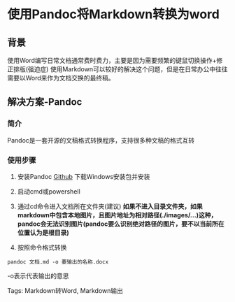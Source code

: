 # 使用Pandoc将Markdown转换为word

## 背景
使用Word编写日常文档通常费时费力，主要是因为需要频繁的键鼠切换操作+修正排版(强迫症)
使用Markdown可以较好的解决这个问题，但是在日常办公中往往需要以Word来作为文档交换的最终稿。

## 解决方案-Pandoc
### 简介
Pandoc是一套开源的文稿格式转换程序，支持很多种文稿的格式互转

### 使用步骤
1. 安装Pandoc
  [Github](https://github.com/jgm/pandoc/releases)
  下载Windows安装包并安装

2. 启动cmd或powershell
3. 通过cd命令进入文档所在文件夹(建议)
**如果不进入目录文件夹，如果markdown中包含本地图片，且图片地址为相对路径(./images/...)这种，pandoc会无法识别图片(pandoc要么识别绝对路径的图片，要不以当前所在位置认为是根目录)**


3. 按照命令格式转换

```
pandoc 文档.md -o 要输出的名称.docx
```
-o表示代表输出的意思

Tags: Markdown转Word, Markdown输出
